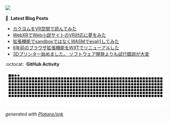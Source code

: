 ![](https://komarev.com/ghpvc/?username=ergofriend)

:blue_book: &nbsp;**Latest Blog Posts**
<!-- BLOG-POST-LIST:START -->
- [カクヨムをVR空間で読んでみた](https://ergofriend.hatenablog.com/entry/2024/12/25/202024?utm_source=feed)
- [WebXRでWeb小説サイトのVR対応に夢をみた](https://ergofriend.hatenablog.com/entry/2024/12/18/130148?utm_source=feed)
- [拡張機能でsandboxではなくWASMでeval&lpar;&rpar;してみた](https://ergofriend.hatenablog.com/entry/2024/10/17/005830?utm_source=feed)
- [6年前のブラウザ拡張機能をWXTでリニューアルした](https://ergofriend.hatenablog.com/entry/2024/09/21/223806?utm_source=feed)
- [3Dプリンター始めました。 ソフトウェア開発よりも試行錯誤が大変](https://ergofriend.hatenablog.com/entry/2024/08/16/011314?utm_source=feed)
<!-- BLOG-POST-LIST:END -->

:octocat: &nbsp;**GitHub Activity**

<picture>
  <source media="(prefers-color-scheme: dark)" srcset="https://raw.githubusercontent.com/ergofriend/ergofriend/output/github-contribution-grid-snake-dark.svg">
  <source media="(prefers-color-scheme: light)" srcset="https://raw.githubusercontent.com/ergofriend/ergofriend/output/github-contribution-grid-snake.svg">
  <img alt="github contribution grid snake animation" src="https://raw.githubusercontent.com/ergofriend/ergofriend/output/github-contribution-grid-snake.svg">
</picture>

_generated with [Platane/snk](https://github.com/Platane/snk)_
